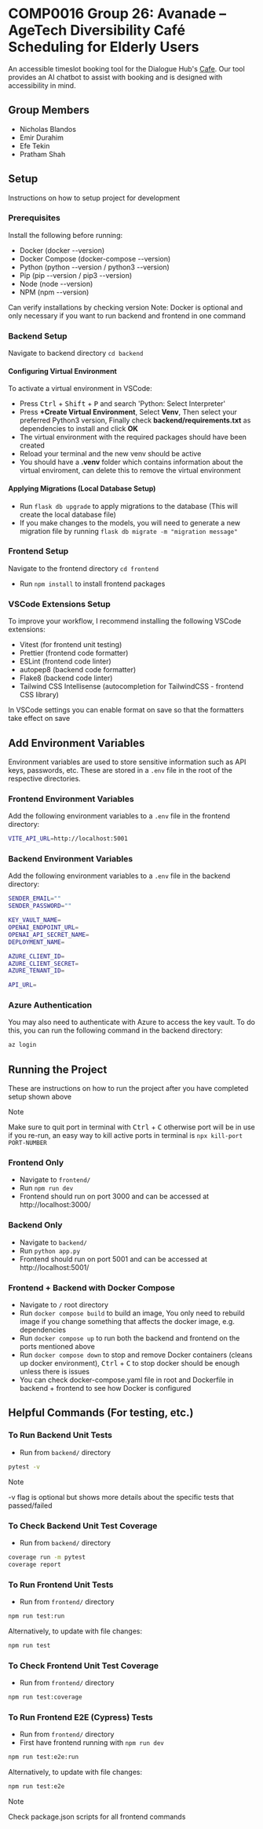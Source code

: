 # COMP0016 Group 26: Avanade – AgeTech Diversibility Café Scheduling for Elderly Users​

An accessible timeslot booking tool for the Dialogue Hub's [Cafe](https://dialoguehub.co.uk/dialogue-cafe). Our tool provides an AI chatbot to assist with booking and is designed with accessibility in mind.

## Group Members

- Nicholas Blandos
- Emir Durahim
- Efe Tekin
- Pratham Shah

## Setup

Instructions on how to setup project for development

### Prerequisites

Install the following before running:

- Docker (docker --version)
- Docker Compose (docker-compose --version)
- Python (python --version / python3 --version)
- Pip (pip --version / pip3 --version)
- Node (node --version)
- NPM (npm --version)

Can verify installations by checking version
Note: Docker is optional and only necessary if you want to run backend and frontend in one command

### Backend Setup

Navigate to backend directory `cd backend`

#### Configuring Virtual Environment

To activate a virtual environment in VSCode:

- Press <kbd>Ctrl</kbd> + <kbd>Shift</kbd> + <kbd>P</kbd> and search 'Python: Select Interpreter'
- Press **+Create Virtual Environment**, Select **Venv**, Then select your preferred Python3 version, Finally check **backend/requirements.txt** as dependencies to install and click **OK**
- The virtual environment with the required packages should have been created
- Reload your terminal and the new venv should be active
- You should have a **.venv** folder which contains information about the virtual enviroment, can delete this to remove the virtual environment

#### Applying Migrations (Local Database Setup)

- Run `flask db upgrade` to apply migrations to the database (This will create the local database file)
- If you make changes to the models, you will need to generate a new migration file by running `flask db migrate -m "migration message"`

### Frontend Setup

Navigate to the frontend directory `cd frontend`

- Run `npm install` to install frontend packages

### VSCode Extensions Setup

To improve your workflow, I recommend installing the following VSCode extensions:

- Vitest (for frontend unit testing)
- Prettier (frontend code formatter)
- ESLint (frontend code linter)
- autopep8 (backend code formatter)
- Flake8 (backend code linter)
- Tailwind CSS Intellisense (autocompletion for TailwindCSS - frontend CSS library)

In VSCode settings you can enable format on save so that the formatters take effect on save

## Add Environment Variables

Environment variables are used to store sensitive information such as API keys, passwords, etc. These are stored in a `.env` file in the root of the respective directories.

### Frontend Environment Variables

Add the following environment variables to a `.env` file in the frontend directory:

```bash
VITE_API_URL=http://localhost:5001
```

### Backend Environment Variables

Add the following environment variables to a `.env` file in the backend directory:

```bash
SENDER_EMAIL=""
SENDER_PASSWORD=""

KEY_VAULT_NAME=
OPENAI_ENDPOINT_URL=
OPENAI_API_SECRET_NAME=
DEPLOYMENT_NAME=

AZURE_CLIENT_ID=
AZURE_CLIENT_SECRET=
AZURE_TENANT_ID=

API_URL=
```

### Azure Authentication

You may also need to authenticate with Azure to access the key vault. To do this, you can run the following command in the backend directory:

```bash
az login
```

## Running the Project

These are instructions on how to run the project after you have completed setup shown above

> [!NOTE]
> Make sure to quit port in terminal with <kbd>Ctrl</kbd> + <kbd>C</kbd> otherwise port will be in use if you re-run, an easy way to kill active ports in terminal is `npx kill-port PORT-NUMBER`

### Frontend Only

- Navigate to `frontend/`
- Run `npm run dev`
- Frontend should run on port 3000 and can be accessed at http://localhost:3000/

### Backend Only

- Navigate to `backend/`
- Run `python app.py`
- Frontend should run on port 5001 and can be accessed at http://localhost:5001/

### Frontend + Backend with Docker Compose

- Navigate to `/` root directory
- Run `docker compose build` to build an image, You only need to rebuild image if you change something that affects the docker image, e.g. dependencies
- Run `docker compose up` to run both the backend and frontend on the ports mentioned above
- Run `docker compose down` to stop and remove Docker containers (cleans up docker environment), <kbd>Ctrl</kbd> + <kbd>C</kbd> to stop docker should be enough unless there is issues
- You can check docker-compose.yaml file in root and Dockerfile in backend + frontend to see how Docker is configured

## Helpful Commands (For testing, etc.)

### To Run Backend Unit Tests

- Run from `backend/` directory

```bash
pytest -v
```

> [!NOTE]
> -v flag is optional but shows more details about the specific tests that passed/failed

### To Check Backend Unit Test Coverage

- Run from `backend/` directory

```bash
coverage run -m pytest
coverage report
```

### To Run Frontend Unit Tests

- Run from `frontend/` directory

```bash
npm run test:run
```

Alternatively, to update with file changes:

```bash
npm run test
```

### To Check Frontend Unit Test Coverage

- Run from `frontend/` directory

```bash
npm run test:coverage
```

### To Run Frontend E2E (Cypress) Tests

- Run from `frontend/` directory
- First have frontend running with `npm run dev`

```bash
npm run test:e2e:run
```

Alternatively, to update with file changes:

```bash
npm run test:e2e
```

> [!NOTE]
> Check package.json scripts for all frontend commands
